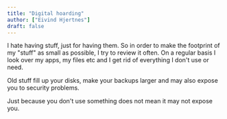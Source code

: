 ```yaml
---
title: "Digital hoarding"
author: ["Eivind Hjertnes"]
draft: false
---
```


I hate having stuff, just for having them. So in order to make the footprint of my "stuff" as small as possible, I try to review it often. On a regular basis I look over my apps, my files etc and I get rid of everything I don't use or need.

Old stuff fill up your disks, make your backups larger and may also expose you to security problems.

Just because you don't use something does not mean it may not expose you.
